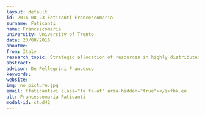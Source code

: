 ```yaml
---
layout: default 
id: 2016-08-23-Faticanti-Francescomaria
surname: Faticanti
name: Francescomaria
university: University of Trento
date: 23/08/2016
aboutme: 
from: Italy
research_topic: Strategic allocation of resources in highly distributed and heterogeneous computing and information systems under concurrency and multitenancy
abstract: 
advisor: De Pellegrini Francesco
keywords: 
website: 
img: no_picture.jpg
email: ffaticanti<i class="fa fa-at" aria-hidden="true"></i>fbk.eu
alt: Francescomaria Faticanti
modal-id: stud42
---
```

